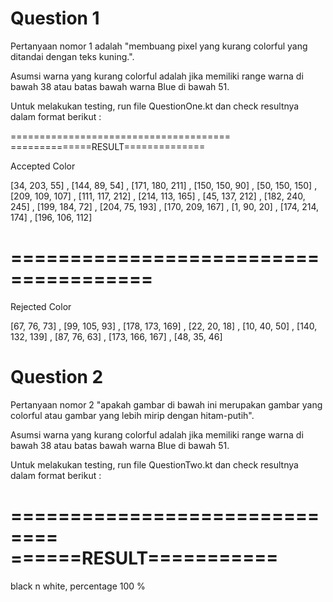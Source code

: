 # Question 1
Pertanyaan nomor 1 adalah "membuang pixel yang kurang colorful yang ditandai dengan teks kuning.".

Asumsi warna yang kurang colorful adalah jika memiliki range warna di bawah 38 atau batas bawah warna Blue di bawah 51.

Untuk melakukan testing, run file QuestionOne.kt dan check resultnya dalam format berikut :

======================================
==============RESULT==============

Accepted Color

[34, 203, 55]
, [144, 89, 54]
, [171, 180, 211]
, [150, 150, 90]
, [50, 150, 150]
, [209, 109, 107]
, [111, 117, 212]
, [214, 113, 165]
, [45, 137, 212]
, [182, 240, 245]
, [199, 184, 72]
, [204, 75, 193]
, [170, 209, 167]
, [1, 90, 20]
, [174, 214, 174]
, [196, 106, 112]

======================================
======================================
Rejected Color

[67, 76, 73]
, [99, 105, 93]
, [178, 173, 169]
, [22, 20, 18]
, [10, 40, 50]
, [140, 132, 139]
, [87, 76, 63]
, [173, 166, 167]
, [48, 35, 46] 

# Question 2

Pertanyaan nomor 2 "apakah gambar di bawah ini merupakan gambar yang colorful atau gambar yang lebih mirip dengan hitam-putih".

Asumsi warna yang kurang colorful adalah jika memiliki range warna di bawah 38 atau batas bawah warna Blue di bawah 51.

Untuk melakukan testing, run file QuestionTwo.kt dan check resultnya dalam format berikut :

==============================
======RESULT===========
==============================
black n white, percentage 100 %
